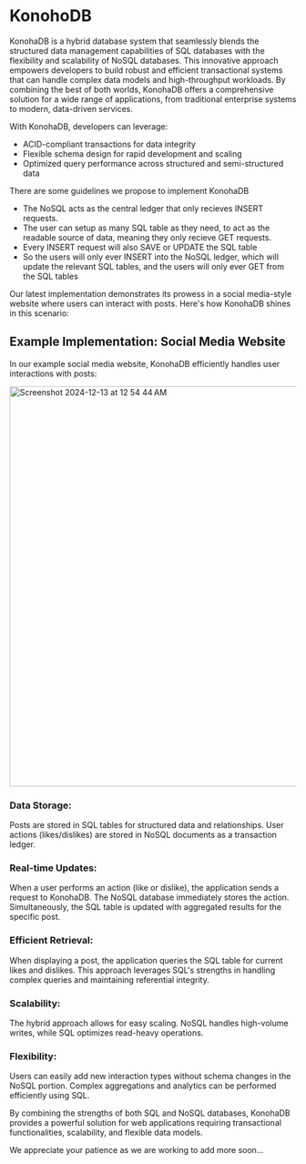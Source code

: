 # KonohoDB
KonohaDB is a hybrid database system that seamlessly blends the structured data management capabilities of SQL databases with the flexibility and scalability of NoSQL databases. This innovative approach empowers developers to build robust and efficient transactional systems that can handle complex data models and high-throughput workloads. By combining the best of both worlds, KonohaDB offers a comprehensive solution for a wide range of applications, from traditional enterprise systems to modern, data-driven services.

With KonohaDB, developers can leverage:

* ACID-compliant transactions for data integrity
* Flexible schema design for rapid development and scaling
* Optimized query performance across structured and semi-structured data

There are some guidelines we propose to implement KonohaDB

* The NoSQL acts as the central ledger that only recieves INSERT requests.
* The user can setup as many SQL table as they need, to act as the readable source of data, meaning they only recieve GET requests.
* Every INSERT request will also SAVE or UPDATE the SQL table
* So the users will only ever INSERT into the NoSQL ledger, which will update the relevant SQL tables, and the users will only ever GET from the SQL tables

Our latest implementation demonstrates its prowess in a social media-style website where users can interact with posts. Here's how KonohaDB shines in this scenario:

## Example Implementation: Social Media Website
In our example social media website, KonohaDB efficiently handles user interactions with posts:

<img width="703" alt="Screenshot 2024-12-13 at 12 54 44 AM" src="https://github.com/user-attachments/assets/1e903003-9a96-42df-ae42-f2b40bd5becb" />

### Data Storage:
Posts are stored in SQL tables for structured data and relationships.
User actions (likes/dislikes) are stored in NoSQL documents as a transaction ledger.
### Real-time Updates:
When a user performs an action (like or dislike), the application sends a request to KonohaDB.
The NoSQL database immediately stores the action.
Simultaneously, the SQL table is updated with aggregated results for the specific post.
### Efficient Retrieval:
When displaying a post, the application queries the SQL table for current likes and dislikes.
This approach leverages SQL's strengths in handling complex queries and maintaining referential integrity.
### Scalability:
The hybrid approach allows for easy scaling. NoSQL handles high-volume writes, while SQL optimizes read-heavy operations.
### Flexibility:
Users can easily add new interaction types without schema changes in the NoSQL portion.
Complex aggregations and analytics can be performed efficiently using SQL.


By combining the strengths of both SQL and NoSQL databases, KonohaDB provides a powerful solution for web applications requiring transactional functionalities, scalability, and flexible data models. 

We appreciate your patience as we are working to add more soon...


